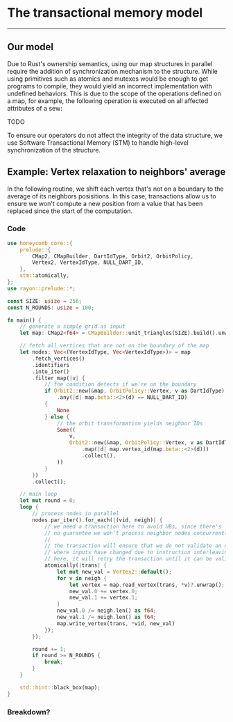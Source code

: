 # The transactional memory model

---

## Our model

Due to Rust's ownership semantics, using our map structures in parallel require the addition of
synchronization mechanism to the structure. While using primitives such as atomics and mutexes
would be enough to get programs to compile, they would yield an incorrect implementation with
undefined behaviors. This is due to the scope of the operations defined on a map, for example,
the following operation is executed on all affected attributes of a sew:

TODO

To ensure our operators do not affect the integrity of the data structure, we use Software
Transactional Memory (STM) to handle high-level synchronization of the structure. 


## Example: Vertex relaxation to neighbors' average

In the following routine, we shift each vertex that's not on a boundary to the average of its
neighbors posisitions. In this case, transactions allow us to ensure we won't compute a new 
position from a value that has been replaced since the start of the computation.

### Code

```Rust
use honeycomb_core::{
    prelude::{
        CMap2, CMapBuilder, DartIdType, Orbit2, OrbitPolicy,
        Vertex2, VertexIdType, NULL_DART_ID,
    },
    stm::atomically,
};
use rayon::prelude::*;

const SIZE: usize = 256;
const N_ROUNDS: usize = 100;

fn main() {
    // generate a simple grid as input
    let map: CMap2<f64> = CMapBuilder::unit_triangles(SIZE).build().unwrap();

    // fetch all vertices that are not on the boundary of the map
    let nodes: Vec<(VertexIdType, Vec<VertexIdType>)> = map
        .fetch_vertices()
        .identifiers
        .into_iter()
        .filter_map(|v| {
            // the condition detects if we're on the boundary
            if Orbit2::new(&map, OrbitPolicy::Vertex, v as DartIdType)
                .any(|d| map.beta::<2>(d) == NULL_DART_ID)
            {
                None
            } else {
                // the orbit transformation yields neighbor IDs
                Some((
                    v,
                    Orbit2::new(&map, OrbitPolicy::Vertex, v as DartIdType)
                        .map(|d| map.vertex_id(map.beta::<2>(d)))
                        .collect(),
                ))
            }
        })
        .collect();

    // main loop
    let mut round = 0;
    loop {
        // process nodes in parallel
        nodes.par_iter().for_each(|(vid, neigh)| {
            // we need a transaction here to avoid UBs, since there's
            // no guarantee we won't process neighbor nodes concurrently
            //
            // the transaction will ensure that we do not validate an operation
            // where inputs have changed due to instruction interleaving between threads
            // here, it will retry the transaction until it can be validated
            atomically(|trans| {
                let mut new_val = Vertex2::default();
                for v in neigh {
                    let vertex = map.read_vertex(trans, *v)?.unwrap();
                    new_val.0 += vertex.0;
                    new_val.1 += vertex.1;
                }
                new_val.0 /= neigh.len() as f64;
                new_val.1 /= neigh.len() as f64;
                map.write_vertex(trans, *vid, new_val)
            });
        });

        round += 1;
        if round >= N_ROUNDS {
            break;
        }
    }

    std::hint::black_box(map);
}
```

### Breakdown?
